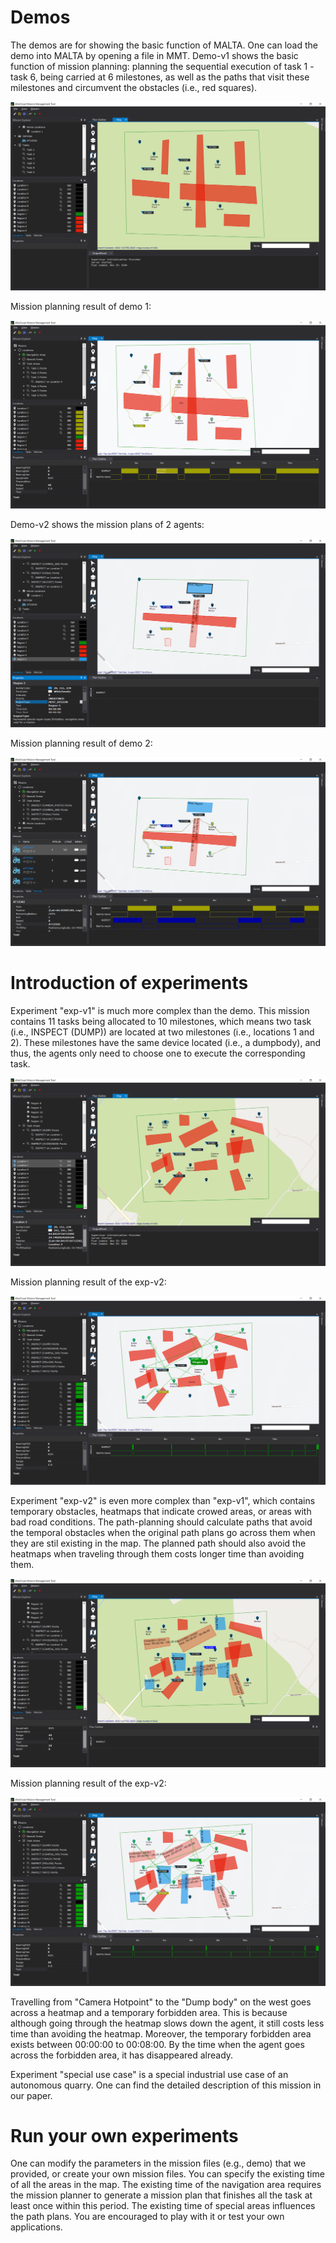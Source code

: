 # Demos

The demos are for showing the basic function of MALTA. One can load the demo into MALTA by opening a file in MMT. Demo-v1 shows the basic function of mission planning: planning the sequential execution of task 1 - task 6, being carried at 6 milestones, as well as the paths that visit these milestones and circumvent the obstacles (i.e., red squares).

![Image](../res/exp_demo_v1.png "Demo 1 of planning a sequence of tasks.")

Mission planning result of demo 1:

![Image](../res/exp_demo_v1_result.png "Result of the demo 1.")

Demo-v2 shows the mission plans of 2 agents:


![Image](../res/exp_demo_v2.png "Demo 2 of planning a sequence of tasks.")

Mission planning result of demo 2:

![Image](../res/exp_demo_v2_result.png "Result of the demo 2.")

# Introduction of experiments

Experiment "exp-v1" is much more complex than the demo. This mission contains 11 tasks being allocated to 10 milestones, which means two task (i.e., INSPECT (DUMP)) are located at two milestones (i.e., locations 1 and 2). These milestones have the same device located (i.e., a dumpbody), and thus, the agents only need to choose one to execute the corresponding task. 

![Image](../res/exp_v1.png "Mission of experiment v1.")

Mission planning result of the exp-v2:

![Image](../res/exp_v1_result.png "Result of experiment v1.")

Experiment "exp-v2" is even more complex than "exp-v1", which contains temporary obstacles, heatmaps that indicate crowed areas, or areas with bad road conditions. The path-planning should calculate paths that avoid the temporal obstacles when the original path plans go across them when they are stil existing in the map. The planned path should also avoid the heatmaps when traveling through them costs longer time than avoiding them.

![Image](../res/exp_v2.png "Mission of experiment v2.")

Mission planning result of the exp-v2:

![Image](../res/exp_v2_result.png "Result of experiment v2.")

Travelling from "Camera Hotpoint" to the "Dump body" on the west goes across a heatmap and a temporary forbidden area. This is because although going through the heatmap slows down the agent, it still costs less time than avoiding the heatmap. Moreover, the temporary forbidden area exists between 00:00:00 to 00:08:00. By the time when the agent goes across the forbidden area, it has disappeared already. 

Experiment "special use case" is a special industrial use case of an autonomous quarry. One can find the detailed description of this mission in our paper.

# Run your own experiments

One can modify the parameters in the mission files (e.g., demo) that we provided, or create your own mission files. You can specify the existing time of all the areas in the map. The existing time of the navigation area requires the mission planner to generate a mission plan that finishes all the task at least once within this period. The existing time of special areas influences the path plans. You are encouraged to play with it or test your own applications.
